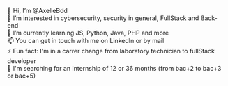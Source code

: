 👋 Hi, I’m @AxelleBdd <br>
👀 I’m interested in cybersecurity, security in general, FullStack and Back-end <br>
🌱 I’m currently learning JS, Python, Java, PHP and more <br>
📫 You can get in touch with me on LinkedIn or by mail <br>
⚡ Fun fact: I'm in a carrer change from laboratory technician to fullStack developer <br>
📖 I'm searching for an internship of 12 or 36 months (from bac+2 to bac+3 or bac+5)
